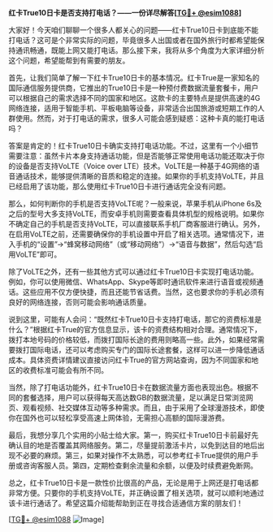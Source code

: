 **红卡True10日卡是否支持打电话？——一份详尽解答[[TG💪+ @esim1088](https://t.me/s/esim1088)]**

大家好！今天咱们聊聊一个很多人都关心的问题——红卡True10日卡到底能不能打电话？这可是个非常实际的问题，毕竟很多人出国或者在国外旅行时都希望能保持通讯畅通，既能上网又能打电话。那么接下来，我将从多个角度为大家详细分析这个问题，希望能帮到有需要的朋友。

首先，让我们简单了解一下红卡True10日卡的基本情况。红卡True是一家知名的国际通信服务提供商，它推出的True10日卡是一种预付费数据流量套餐卡，用户可以根据自己的需求选择不同的国家和地区。这款卡的主要特点是提供高速的4G网络连接，适用于智能手机、平板电脑等设备，非常适合出国旅游或短期工作的人群使用。然而，对于打电话的需求，很多人可能会感到疑惑：这种卡真的能打电话吗？

答案是肯定的！红卡True10日卡确实支持打电话功能。不过，这里有一个小细节需要注意：虽然卡片本身支持通话功能，但是否能够正常使用电话功能还取决于你的设备是否支持VoLTE（Voice over LTE）技术。VoLTE是一种基于4G网络的语音通话技术，能够提供清晰的音质和稳定的连接。如果你的手机支持VoLTE，并且已经启用了该功能，那么使用红卡True10日卡进行通话完全没有问题。

那么，如何判断你的手机是否支持VoLTE呢？一般来说，苹果手机从iPhone 6s及之后的型号大多支持VoLTE，而安卓手机则需要查看具体机型的规格说明。如果你不确定自己的手机是否支持VoLTE，可以直接联系手机厂商客服进行确认。另外，在启用VoLTE之前，还需要确保你的手机设置中开启了相关选项。通常情况下，进入手机的“设置”->“蜂窝移动网络”（或“移动网络”）->“语音与数据”，然后勾选“启用VoLTE”即可。

除了VoLTE之外，还有一些其他方式可以通过红卡True10日卡实现打电话功能。例如，你可以使用微信、WhatsApp、Skype等即时通讯软件来进行语音或视频通话。这些应用不仅方便快捷，而且还能节省话费。当然，这也要求你的手机必须有良好的网络连接，否则可能会影响通话质量。

说到这里，可能有人会问：“既然红卡True10日卡支持打电话，那它的资费标准是什么？”根据红卡True的官方信息显示，该卡的资费结构相对合理。通常情况下，拨打本地号码的价格较低，而拨打国际长途的费用则略高一些。此外，如果经常需要拨打国际电话，还可以考虑购买专门的国际长途套餐，这样可以进一步降低通话成本。具体资费详情建议直接访问红卡True的官方网站查询，因为不同国家和地区的收费标准可能会有所不同。

当然，除了打电话功能外，红卡True10日卡在数据流量方面也表现出色。根据不同的套餐选择，用户可以获得每天高达数GB的数据流量，足以满足日常浏览网页、观看视频、社交媒体互动等多种需求。而且，由于采用了全球漫游技术，即使你在国外也可以轻松享受高速上网体验，无需担心高额的国际漫游费。

最后，我想分享几个实用的小贴士给大家。第一，购买红卡True10日卡前最好先确认目的地是否覆盖其网络服务。第二，尽量提前激活卡片，以免到达目的地后出现不必要的麻烦。第三，如果对操作不太熟悉，可以参考红卡True提供的用户手册或咨询客服人员。第四，定期检查剩余流量和余额，以便及时续费避免断网。

总之，红卡True10日卡是一款性价比很高的产品，无论是用于上网还是打电话都非常方便。只要你的手机支持VoLTE，并正确设置了相关选项，就可以顺利地通过该卡进行通话了。希望这篇介绍能帮助到正在寻找合适通信方案的朋友们！

[[TG💪+ @esim1088](https://t.me/s/esim1088) ![Image](https://i.postimg.cc/4NQfJmqS/Snipaste-2025-05-13-00-14-12.png)]